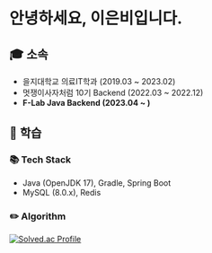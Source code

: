 # 안녕하세요, 이은비입니다.

## 🎓 소속
- 을지대학교 의료IT학과 (2019.03 ~ 2023.02)
- 멋쟁이사자처럼 10기 Backend (2022.03 ~ 2022.12)
- **F-Lab Java Backend (2023.04 ~ )**

## 📝 학습 
### 📚 Tech Stack
- Java (OpenJDK 17), Gradle, Spring Boot
- MySQL (8.0.x), Redis

### ✏️ Algorithm
[![Solved.ac Profile](http://mazassumnida.wtf/api/v2/generate_badge?boj=pask220)](https://solved.ac/pask220/)
